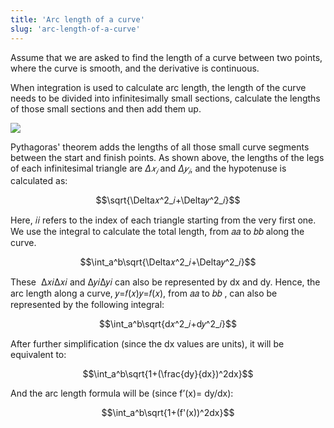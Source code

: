 ```yaml
---
title: 'Arc length of a curve'
slug: 'arc-length-of-a-curve'
---
```


Assume that we are asked to find the length of a curve between two points, where the curve is smooth, and the derivative is continuous.

When integration is used to calculate arc length, the length of the curve needs to be divided into infinitesimally small sections, calculate the lengths of those small sections and then add them up.

![](https://static.meri.garden/54a32be32f181244408da8f4b48007e5.png)

Pythagoras' theorem adds the lengths of all those small curve segments between the start and finish points. As shown above, the lengths of the legs of each infinitesimal triangle are $Δ𝑥_𝑖$ and $Δ𝑦_𝑖$, and the hypotenuse is calculated as:

$$\sqrt{\Delta𝑥^2_𝑖+\Delta𝑦^2_𝑖}$$

Here, 𝑖𝑖 refers to the index of each triangle starting from the very first one. We use the integral to calculate the total length, from 𝑎𝑎 to 𝑏𝑏 along the curve.

$$\int_a^b\sqrt{\Delta𝑥^2_𝑖+\Delta𝑦^2_𝑖}$$

These  Δ𝑥𝑖Δ𝑥𝑖 and Δ𝑦𝑖Δ𝑦𝑖 can also be represented by dx and dy. Hence, the arc length along a curve, 𝑦=𝑓(𝑥)𝑦=𝑓(𝑥), from 𝑎𝑎 to 𝑏𝑏 , can also be represented by the following integral:

$$\int_a^b\sqrt{d𝑥^2_𝑖+d𝑦^2_𝑖}$$

After further simplification (since the dx values are units), it will be equivalent to:

$$\int_a^b\sqrt{1+(\frac{dy}{dx})^2dx}$$

And the arc length formula will be (since f’(x)= dy/dx):

$$\int_a^b\sqrt{1+(f'(x))^2dx}$$